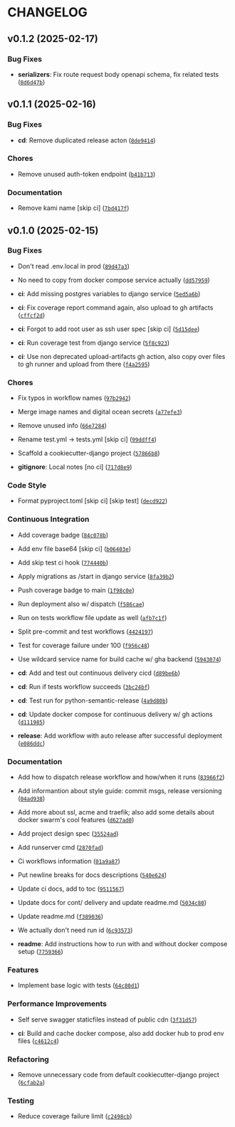 # CHANGELOG


## v0.1.2 (2025-02-17)

### Bug Fixes

- **serializers**: Fix route request body openapi schema, fix related tests
  ([`8d6d47b`](https://github.com/aidoskanapyanov/fuel-tracker-rest-api-django/commit/8d6d47b5895034ab90b390e00b7f0b9293288d74))


## v0.1.1 (2025-02-16)

### Bug Fixes

- **cd**: Remove duplicated release acton
  ([`8de9414`](https://github.com/aidoskanapyanov/fuel-tracker-rest-api-django/commit/8de9414f23401816a2de50b684ae515150f0a0a2))

### Chores

- Remove unused auth-token endpoint
  ([`b41b713`](https://github.com/aidoskanapyanov/fuel-tracker-rest-api-django/commit/b41b7132ecc267c11f0f63e23242136d8fdd1bbb))

### Documentation

- Remove kami name [skip ci]
  ([`7bd417f`](https://github.com/aidoskanapyanov/fuel-tracker-rest-api-django/commit/7bd417f84bc207a2dca6ed714d2a519c703949b3))


## v0.1.0 (2025-02-15)

### Bug Fixes

- Don't read .env.local in prod
  ([`89d47a3`](https://github.com/aidoskanapyanov/fuel-tracker-rest-api-django/commit/89d47a35e0db49ef54d9d1726787e2d588a0055f))

- No need to copy from docker compose service actually
  ([`dd57959`](https://github.com/aidoskanapyanov/fuel-tracker-rest-api-django/commit/dd579595e590a4320e2df374e81c4f2175ef63ac))

- **ci**: Add missing postgres variables to django service
  ([`5ed5a6b`](https://github.com/aidoskanapyanov/fuel-tracker-rest-api-django/commit/5ed5a6b7222f5c85ec64dc2d274955abf1967c05))

- **ci**: Fix coverage report command again, also upload to gh artifacts
  ([`cffcf2d`](https://github.com/aidoskanapyanov/fuel-tracker-rest-api-django/commit/cffcf2dc4035154f9f3c9323bfe7fae0901a42b8))

- **ci**: Forgot to add root user as ssh user spec [skip ci]
  ([`5d15dee`](https://github.com/aidoskanapyanov/fuel-tracker-rest-api-django/commit/5d15dee95a85b33a5808c8815bfea3ed6e45d748))

- **ci**: Run coverage test from django service
  ([`5f8c923`](https://github.com/aidoskanapyanov/fuel-tracker-rest-api-django/commit/5f8c9235fc6c039be32c7003656d88a14e9f6b3b))

- **ci**: Use non deprecated upload-artifacts gh action, also copy over files to gh runner and
  upload from there
  ([`f4a2595`](https://github.com/aidoskanapyanov/fuel-tracker-rest-api-django/commit/f4a2595433e11da494e95a4d898d31d22692affb))

### Chores

- Fix typos in workflow names
  ([`97b2942`](https://github.com/aidoskanapyanov/fuel-tracker-rest-api-django/commit/97b2942990d53460812c33689475ddfa8f2ae078))

- Merge image names and digital ocean secrets
  ([`a77efe3`](https://github.com/aidoskanapyanov/fuel-tracker-rest-api-django/commit/a77efe39369f2e46c6cba861a559ac1eb7868315))

- Remove unused info
  ([`66e7284`](https://github.com/aidoskanapyanov/fuel-tracker-rest-api-django/commit/66e7284321d41a7df7839dbc903ea7c5e5a0a2df))

- Rename test.yml -> tests.yml [skip ci]
  ([`99ddff4`](https://github.com/aidoskanapyanov/fuel-tracker-rest-api-django/commit/99ddff46f2d956ca0a44a691bebc118a078f78f2))

- Scaffold a cookiecutter-django project
  ([`57866b8`](https://github.com/aidoskanapyanov/fuel-tracker-rest-api-django/commit/57866b8b142f6b803901639129b27f74c707ea41))

- **gitignore**: Local notes [no ci]
  ([`717d8e9`](https://github.com/aidoskanapyanov/fuel-tracker-rest-api-django/commit/717d8e978f466eb00fe651e3b494858af945abd1))

### Code Style

- Format pyproject.toml [skip ci] [skip test]
  ([`decd922`](https://github.com/aidoskanapyanov/fuel-tracker-rest-api-django/commit/decd922af82e5e00e4bcca05d412f4fd9b10c585))

### Continuous Integration

- Add coverage badge
  ([`84c078b`](https://github.com/aidoskanapyanov/fuel-tracker-rest-api-django/commit/84c078bcbfc61f585c885604309aef5d337da072))

- Add env file base64 [skip ci]
  ([`b06403e`](https://github.com/aidoskanapyanov/fuel-tracker-rest-api-django/commit/b06403e04f6ac286c6e3b173dbb8b8afd13dfc33))

- Add skip test ci hook
  ([`774440b`](https://github.com/aidoskanapyanov/fuel-tracker-rest-api-django/commit/774440bda360410bbac877140bc8b609faa8843a))

- Apply migrations as /start in django service
  ([`8fa39b2`](https://github.com/aidoskanapyanov/fuel-tracker-rest-api-django/commit/8fa39b2639d1777774f65c90adb9823f5cb4c721))

- Push coverage badge to main
  ([`1f98c0e`](https://github.com/aidoskanapyanov/fuel-tracker-rest-api-django/commit/1f98c0ef1021318a389b1a210b78dd6866174347))

- Run deployment also w/ dispatch
  ([`f586cae`](https://github.com/aidoskanapyanov/fuel-tracker-rest-api-django/commit/f586cae5957d3d7445a961a3a6e59d2be408b6ac))

- Run on tests workflow file update as well
  ([`afb7c1f`](https://github.com/aidoskanapyanov/fuel-tracker-rest-api-django/commit/afb7c1f5ab9e50fb29384864b8838e701ea1eafc))

- Split pre-commit and test workflows
  ([`4424197`](https://github.com/aidoskanapyanov/fuel-tracker-rest-api-django/commit/44241970eccf187bac93e3b79172b54a7ec6fc1a))

- Test for coverage failure under 100
  ([`f956c48`](https://github.com/aidoskanapyanov/fuel-tracker-rest-api-django/commit/f956c485cb11e43d9c6e85f49792eb5b084db9fc))

- Use wildcard service name for build cache w/ gha backend
  ([`5943074`](https://github.com/aidoskanapyanov/fuel-tracker-rest-api-django/commit/59430740eaee79d28770f230747018a843e3999a))

- **cd**: Add and test out continuous delivery cicd
  ([`d89be6b`](https://github.com/aidoskanapyanov/fuel-tracker-rest-api-django/commit/d89be6b268a5496ef35859361da392cef855d2f7))

- **cd**: Run if tests workflow succeeds
  ([`3bc24bf`](https://github.com/aidoskanapyanov/fuel-tracker-rest-api-django/commit/3bc24bf0f9d3b796d1490d33054861f2d03d0389))

- **cd**: Test run for python-semantic-release
  ([`4a9d80b`](https://github.com/aidoskanapyanov/fuel-tracker-rest-api-django/commit/4a9d80b3a0914ae68c6f05e860500f2b8d7514af))

- **cd**: Update docker compose for continuous delivery w/ gh actions
  ([`d111985`](https://github.com/aidoskanapyanov/fuel-tracker-rest-api-django/commit/d111985de98db1f8dba71c7781b4fd2f22a59e58))

- **release**: Add workflow with auto release after successful deployment
  ([`e086ddc`](https://github.com/aidoskanapyanov/fuel-tracker-rest-api-django/commit/e086ddc33edde3abe63e41808c82557cac15e89c))

### Documentation

- Add how to dispatch release workflow and how/when it runs
  ([`83966f2`](https://github.com/aidoskanapyanov/fuel-tracker-rest-api-django/commit/83966f2102706a7352439984099ce56ba6b098d2))

- Add informantion about style guide: commit msgs, release versioning
  ([`04ad938`](https://github.com/aidoskanapyanov/fuel-tracker-rest-api-django/commit/04ad938a49e692680092966126182d92493d37e7))

- Add more about ssl, acme and traefik; also add some details about docker swarm's cool features
  ([`d627ad0`](https://github.com/aidoskanapyanov/fuel-tracker-rest-api-django/commit/d627ad07f6432bbf2ddf32b5e9c410b491257fe9))

- Add project design spec
  ([`35524ad`](https://github.com/aidoskanapyanov/fuel-tracker-rest-api-django/commit/35524adcc1857d2e30b029feba93d0a4e62ef4ed))

- Add runserver cmd
  ([`2870fad`](https://github.com/aidoskanapyanov/fuel-tracker-rest-api-django/commit/2870fad099acfa069f2195b4b1981d8bc501da88))

- Ci workflows information
  ([`01a9a87`](https://github.com/aidoskanapyanov/fuel-tracker-rest-api-django/commit/01a9a8760017840b04df6f8c5cbb888f849fe3c9))

- Put newline breaks for docs descriptions
  ([`540e624`](https://github.com/aidoskanapyanov/fuel-tracker-rest-api-django/commit/540e624393370121c0ccec681ec22e28e8668665))

- Update ci docs, add to toc
  ([`9511567`](https://github.com/aidoskanapyanov/fuel-tracker-rest-api-django/commit/95115677e59a966fc82a6d9df7b8e56065306691))

- Update docs for cont/ delivery and update readme.md
  ([`5034c80`](https://github.com/aidoskanapyanov/fuel-tracker-rest-api-django/commit/5034c809001e2b887d35a9611aac215f63ce2a48))

- Update readme.md
  ([`f389036`](https://github.com/aidoskanapyanov/fuel-tracker-rest-api-django/commit/f389036fe6119042f646f69b0da5cdd47075c114))

- We actually don't need run id
  ([`6c93573`](https://github.com/aidoskanapyanov/fuel-tracker-rest-api-django/commit/6c93573289195d7d72e874cbae165a32206aaa09))

- **readme**: Add instructions how to run with and without docker compose setup
  ([`7759366`](https://github.com/aidoskanapyanov/fuel-tracker-rest-api-django/commit/7759366eb6e3265ee7a474337c8afd1c75a00f77))

### Features

- Implement base logic with tests
  ([`64c80d1`](https://github.com/aidoskanapyanov/fuel-tracker-rest-api-django/commit/64c80d10ac254502074c811ac8a35a0b8d404e0f))

### Performance Improvements

- Self serve swagger staticfiles instead of public cdn
  ([`3f31d57`](https://github.com/aidoskanapyanov/fuel-tracker-rest-api-django/commit/3f31d579e4a6c23d361466e8d48c839e116eaeca))

- **ci**: Build and cache docker compose, also add docker hub to prod env files
  ([`c4612c4`](https://github.com/aidoskanapyanov/fuel-tracker-rest-api-django/commit/c4612c41276580e8273e351c967f9b1de69b7ba8))

### Refactoring

- Remove unnecessary code from default cookiecutter-django project
  ([`6cfab2a`](https://github.com/aidoskanapyanov/fuel-tracker-rest-api-django/commit/6cfab2afdc9570707baa5b358b3c0dc81b49e300))

### Testing

- Reduce coverage failure limit
  ([`c2498cb`](https://github.com/aidoskanapyanov/fuel-tracker-rest-api-django/commit/c2498cb946341d1ff0320836285db59ca0f19cf3))
